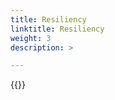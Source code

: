```yaml
---
title: Resiliency
linktitle: Resiliency 
weight: 3
description: >

--- 
```

{{<include  file="content/v2/getting-started/uninstallation/helm/module/resiliency.md" Var="powerflex" values="vxflexos">}}

